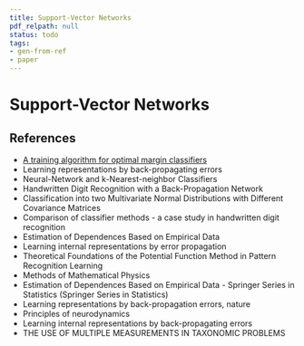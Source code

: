 ```yaml
---
title: Support-Vector Networks
pdf_relpath: null
status: todo
tags:
- gen-from-ref
- paper
---
```


# Support-Vector Networks

## References

- [A training algorithm for optimal margin classifiers](./a-training-algorithm-for-optimal-margin-classifiers.md)
- Learning representations by back-propagating errors
- Neural-Network and k-Nearest-neighbor Classifiers
- Handwritten Digit Recognition with a Back-Propagation Network
- Classification into two Multivariate Normal Distributions with Different Covariance Matrices
- Comparison of classifier methods - a case study in handwritten digit recognition
- Estimation of Dependences Based on Empirical Data
- Learning internal representations by error propagation
- Theoretical Foundations of the Potential Function Method in Pattern Recognition Learning
- Methods of Mathematical Physics
- Estimation of Dependences Based on Empirical Data - Springer Series in Statistics (Springer Series in Statistics)
- Learning representations by back-propagation errors, nature
- Principles of neurodynamics
- Learning internal representations by back-propagating errors
- THE USE OF MULTIPLE MEASUREMENTS IN TAXONOMIC PROBLEMS

